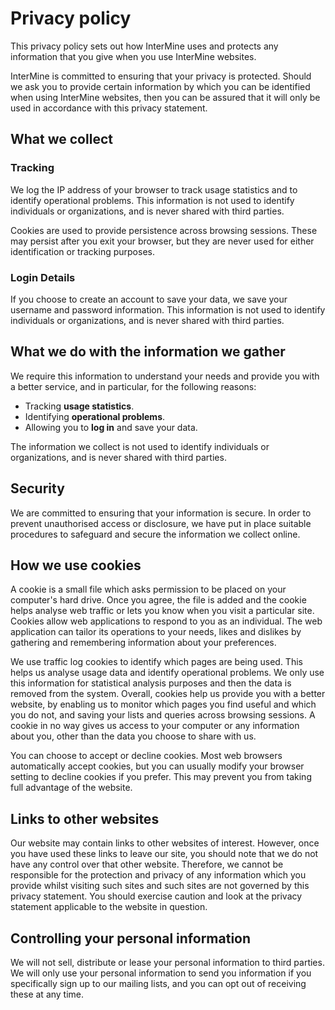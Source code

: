 # Privacy policy

This privacy policy sets out how InterMine uses and protects any information that you give when you use InterMine websites.

InterMine is committed to ensuring that your privacy is protected. Should we ask you to provide certain information by which you can be identified when using InterMine websites, then you can be assured that it will only be used in accordance with this privacy statement.

## What we collect

### Tracking

We log the IP address of your browser to track usage statistics and to identify operational problems. This information is not used to identify individuals or organizations, and is never shared with third parties.

Cookies are used to provide persistence across browsing sessions. These may persist after you exit your browser, but they are never used for either identification or tracking purposes.

### Login Details

If you choose to create an account to save your data, we save your username and password information. This information is not used to identify individuals or organizations, and is never shared with third parties.

## What we do with the information we gather

We require this information to understand your needs and provide you with a better service, and in particular, for the following reasons:

* Tracking **usage statistics**.
* Identifying **operational problems**.
* Allowing you to **log in** and save your data.

The information we collect is not used to identify individuals or organizations, and is never shared with third parties.

## Security

We are committed to ensuring that your information is secure. In order to prevent unauthorised access or disclosure, we have put in place suitable procedures to safeguard and secure the information we collect online.

## How we use cookies

A cookie is a small file which asks permission to be placed on your computer's hard drive. Once you agree, the file is added and the cookie helps analyse web traffic or lets you know when you visit a particular site. Cookies allow web applications to respond to you as an individual. The web application can tailor its operations to your needs, likes and dislikes by gathering and remembering information about your preferences.

We use traffic log cookies to identify which pages are being used. This helps us analyse usage data and identify operational problems. We only use this information for statistical analysis purposes and then the data is removed from the system. Overall, cookies help us provide you with a better website, by enabling us to monitor which pages you find useful and which you do not, and saving your lists and queries across browsing sessions. A cookie in no way gives us access to your computer or any information about you, other than the data you choose to share with us.

You can choose to accept or decline cookies. Most web browsers automatically accept cookies, but you can usually modify your browser setting to decline cookies if you prefer. This may prevent you from taking full advantage of the website.

## Links to other websites

Our website may contain links to other websites of interest. However, once you have used these links to leave our site, you should note that we do not have any control over that other website. Therefore, we cannot be responsible for the protection and privacy of any information which you provide whilst visiting such sites and such sites are not governed by this privacy statement. You should exercise caution and look at the privacy statement applicable to the website in question.

## Controlling your personal information

We will not sell, distribute or lease your personal information to third parties. We will only use your personal information to send you information if you specifically sign up to our mailing lists, and you can opt out of receiving these at any time.
